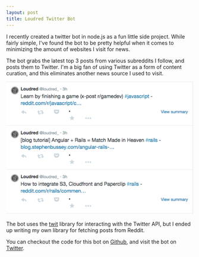 ```yaml
---
layout: post
title: Loudred Twitter Bot
---
```

I recently created a twitter bot in node.js as a fun little side project. While
fairly simple, I've found the bot to be pretty helpful when it comes to
minimizing the amount of websites I visit for news.

The bot grabs the latest top 3 posts from various subreddits I follow, and
posts them to Twitter. I'm a big fan of using Twitter as a form of content
curation, and this eliminates another news source I used to visit.

![loudred stream](/images/loudred_twitter.png)

The bot uses the [twit](https://github.com/ttezel/twit) library for interacting
with the Twitter API, but I ended up writing my own library for fetching posts
from Reddit.

You can checkout the code for this bot on
[Github](https://github.com/mockra/loudred), and visit the bot on
[Twitter](https://twitter.com/loudred_).
